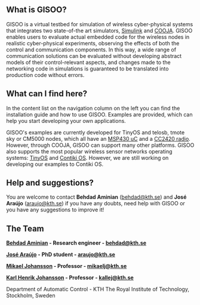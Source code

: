 ## What is GISOO? ##

GISOO is a virtual testbed for simulation of wireless cyber-physical systems that integrates two state-of-the art simulators, [Simulink](http://www.mathworks.se/products/simulink/) and [COOJA](http://www.contiki-os.org/start.html). GISOO enables users to evaluate actual embedded code for the wireless nodes in realistic cyber-physical experiments, observing the effects of both the control and communication components. In this way, a wide range of communication solutions can be evaluated without developing abstract models of their control-relevant aspects, and changes made to the networking code in simulations is guaranteed to be translated into production code without errors.

## What can I find here? ##

In the content list on the navigation column on the left you can find the installation guide and how to use GISOO. Examples are provided, which can help you start developing your own applications.

GISOO's examples are currently developed for TinyOS and telosb, tmote sky or CM5000 nodes, which all have an [MSP430 uC](http://www.ti.com/lsds/ti/microcontroller/16-bit_msp430/overview.page?DCMP=MCU_other&HQS=msp430) and a [CC2420 radio](http://www.ti.com/product/cc2420). However, through COOJA, GISOO can support many other platforms. GISOO also supports the most popular wireless sensor networks operating systems: [TinyOS](http://www.tinyos.net/) and [Contiki OS](http://www.contiki-os.org/start.html). However, we are still working on developing our examples to Contiki OS.

## Help and suggestions? ##

You are welcome to contact **Behdad Aminian** (behdad@kth.se) and **José Araújo** (araujo@kth.se) if you have any doubts, need help with GISOO or you have any suggestions to improve it!


## The Team ##

**[Behdad Aminian](http://people.kth.se/~behdad/) - Research engineer - behdad@kth.se**

**[José Araújo](http://people.kth.se/~araujo/) - PhD student - araujo@kth.se**

**[Mikael Johansson](http://www.s3.kth.se/~mikaelj/) - Professor - mikaelj@kth.se**

**[Karl Henrik Johansson](http://www.s3.kth.se/~kallej/) - Professor - kallej@kth.se**

Department of Automatic Control - KTH The Royal Institute of Technology, Stockholm, Sweden